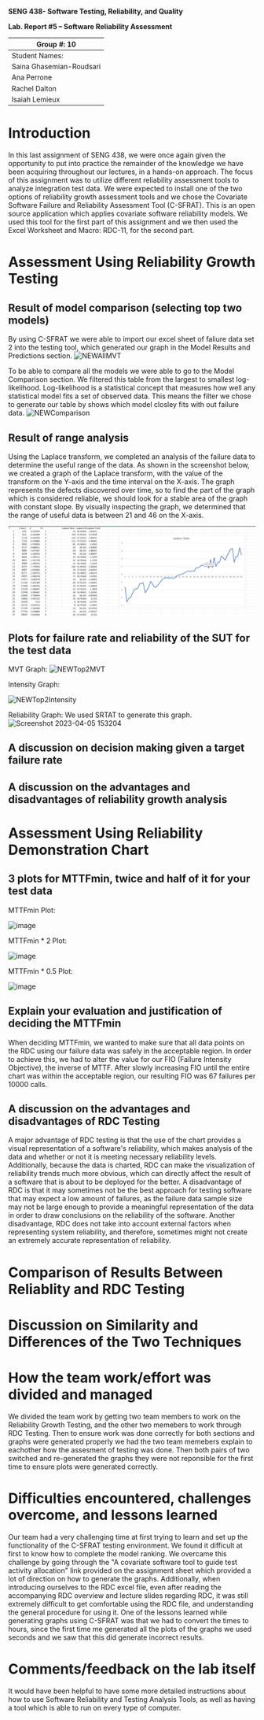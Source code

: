 **SENG 438- Software Testing, Reliability, and Quality**

**Lab. Report \#5 – Software Reliability Assessment**

| Group \#: 10              |  
| ------------------------- |
| Student Names:            |     
| Saina Ghasemian-Roudsari  |     
| Ana Perrone               |     
| Rachel Dalton             |     
| Isaiah Lemieux            |

# Introduction
In this last assignment of SENG 438, we were once again given the opportunity to put into practice the remainder of the knowledge we have been acquiring throughout our lectures, in a hands-on approach. The focus of this assignment was to utilize different reliability assessment tools to analyze integration test data. We were expected to install one of the two options of reliability growth assessment tools and we chose the Covariate Software Failure and Reliability Assessment Tool (C-SFRAT). This is an open source application which applies covariate software reliability models. We used this tool for the first part of this assignment and we then used the Excel Worksheet and Macro: RDC-11, for the second part.

# Assessment Using Reliability Growth Testing 
Result of model comparison (selecting top two models)
----------------------------------------------------------
By using C-SFRAT we were able to import our excel sheet of faliure data set 2 into the testing tool, which generated our graph in the Model Results and Predictions section.
![NEWAllMVT](https://user-images.githubusercontent.com/76859857/230229747-27e6b89b-81d5-430b-801b-b22a1b58436b.png)


To be able to compare all the models we were able to go to the Model Comparison section. We filtered this table from the largest to smallest log-likelihood. Log-likelihood is a statistical concept that measures how well any statistical model fits a set of observed data. This means the filter we chose to generate our table by shows which model closley fits with out failure data.
![NEWComparison](https://user-images.githubusercontent.com/76859857/230229766-509cc067-748d-4d0b-8d5a-2fee83b054e9.png)


Result of range analysis
---------------------------------------
Using the Laplace transform, we completed an analysis of the failure data to determine the useful range of the data. As shown in the screenshot below, we created a graph of the Laplace transform, with the value of the transform on the Y-axis and the time interval on the X-axis. The graph represents the defects discovered over time, so to find the part of the graph which is considered reliable, we should look for a stable area of the graph with constant slope. By visually inspecting the graph, we determined that the range of useful data is between 21 and 46 on the X-axis.

![Laplace](https://github.com/seng438-winter-2023/seng438-a5-Racheld3/blob/main/Screenshots/Laplace.png)

Plots for failure rate and reliability of the SUT for the test data
--------------------------------------------------------------------
MVT Graph:
![NEWTop2MVT](https://user-images.githubusercontent.com/76859857/230229801-ced19820-35da-4a06-82d7-8c68fb2cef76.png)

Intensity Graph:

![NEWTop2Intensity](https://user-images.githubusercontent.com/76859857/230229873-f69e0650-8b60-43f0-9875-e693b5df2cb6.png)

Reliability Graph: 
We used SRTAT to generate this graph.
![Screenshot 2023-04-05 153204](https://user-images.githubusercontent.com/76859857/230218702-5ba33132-5ce3-4497-9ce5-51217b0adfe9.png)


A discussion on decision making given a target failure rate
-----------------------------------------------------------------------




A discussion on the advantages and disadvantages of reliability growth analysis
-----------------------------------------------------------------------------------




# Assessment Using Reliability Demonstration Chart 
3 plots for MTTFmin, twice and half of it for your test data
--------------------------------------------------------------------
MTTFmin Plot:

![image](https://user-images.githubusercontent.com/101215683/230160531-23307e4b-423d-4f7f-96d4-35c82a11d061.png)

MTTFmin * 2 Plot:

![image](https://user-images.githubusercontent.com/101215683/230160760-4d336175-6e8e-4e24-9abe-b75752233a16.png)

MTTFmin * 0.5 Plot:

![image](https://user-images.githubusercontent.com/101215683/230160883-e204c17f-c6f6-48c2-9d7f-a40c58c2c32b.png)


Explain your evaluation and justification of deciding the MTTFmin
-------------------------------------------------------------------
When deciding MTTFmin, we wanted to make sure that all data points on the RDC using our failure data was safely in the acceptable region. In order to achieve this, we had to alter the value for our FIO (Failure Intensity Objective), the inverse of MTTF. After slowly increasing FIO until the entire chart was within the acceptable region, our resulting FIO was 67 failures per 10000 calls.

A discussion on the advantages and disadvantages of RDC Testing
-----------------------------------------------------------------
A major advantage of RDC testing is that the use of the chart provides a visual representation of a software's reliability, which makes analysis of the data and whether or not it is meeting necessary reliability levels. Additionally, because the data is charted, RDC can make the visualization of reliability trends much more obvious, which can directly affect the result of a software that is about to be deployed for the better. A disadvantage of RDC is that it may sometimes not be the best approach for testing software that may expect a low amount of failures, as the failure data sample size may not be large enough to provide a meaningful representation of the data in order to draw conclusions on the reliability of the software. Another disadvantage, RDC does not take into account external factors when representing system reliability, and therefore, sometimes might not create an extremely accurate representation of reliability.

# Comparison of Results Between Reliablity and RDC Testing


# Discussion on Similarity and Differences of the Two Techniques




# How the team work/effort was divided and managed
We divided the team work by getting two team members to work on the Reliability Growth Testing, and the other two memebers to work through RDC Testing. Then to ensure work was done correctly for both sections and graphs were generated properly we had the two team memebers explain to eachother how the assesment of testing was done. Then both pairs of two switched and re-generated the graphs they were not reponsible for the first time to ensure plots were generated correctly.


# Difficulties encountered, challenges overcome, and lessons learned
Our team had a very challenging time at first trying to learn and set up the functionality of the C-SFRAT testing environment. We found it difficult at first to know how to complete the model ranking. We overcame this challenge by going through the "A covariate software tool to guide test activity allocation" link provided on the assignment sheet which provided a lot of direction on how to generate the graphs. Additionally, when introducing ourselves to the RDC excel file, even after reading the accompanying RDC overview and lecture slides regarding RDC, it was still extremely difficult to get comfortable using the RDC file, and understanding the general procedure for using it. 
One of the lessons learned while generating graphs using C-SFRAT was that we had to convert the times to hours, since the first time me generated all the plots of the graphs we used seconds and we saw that this did generate incorrect results.


# Comments/feedback on the lab itself
It would have been helpful to have some more detailed instructions about how to use Software Reliability and Testing Analysis Tools, as well as having a tool which is able to run on every type of computer.

